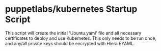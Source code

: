 # puppetlabs/kubernetes Startup Script

This script will create the initial 'Ubuntu.yaml' file and all necessary certificates to deploy and use Kubernetes. This only needs to be run once, and any/all private keys should be encrypted with Hiera EYAML.